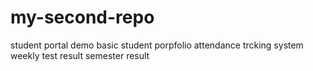 # my-second-repo
student portal demo
basic student porpfolio
attendance trcking system
weekly test result
semester result
